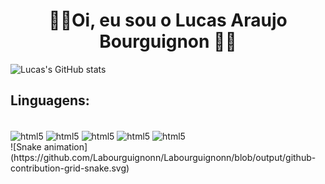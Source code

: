 <h1 align="center"> 🖖🏽Oi, eu sou o Lucas Araujo Bourguignon 🖖🏽</h1>

![Lucas's GitHub stats](https://github-readme-stats.vercel.app/api?username=labourguignonn&theme=chartreuse-dark&hide_border=true)
## Linguagens:
<div style="display: inline_block"><br/>
    <img align="center" alt="html5" src="https://img.shields.io/badge/Python-black?style=for-the-badge&logo=python&logoColor=%236BD600&labelColor=black&color=black"/>
    <img align="center" alt="html5" src="https://img.shields.io/badge/C%2B%2B-black?style=for-the-badge&logo=c%2B%2B&logoColor=%236BD600&labelColor=black&color=black"/>
    <img align="center" alt="html5" src="https://img.shields.io/badge/Java-black?style=for-the-badge&logo=openjdk&logoColor=%236BD600&labelColor=black&color=black"/>
    <img align="center" alt="html5" src="https://img.shields.io/badge/C-black?style=for-the-badge&logo=c&logoColor=%236BD600&labelColor=black&color=black"/>
    <img align="center" alt="html5" src="https://img.shields.io/badge/Go-black?style=for-the-badge&logo=go&logoColor=%236BD600&labelColor=black&color=black"/>

</div>
![Snake animation](https://github.com/Labourguignonn/Labourguignonn/blob/output/github-contribution-grid-snake.svg)
